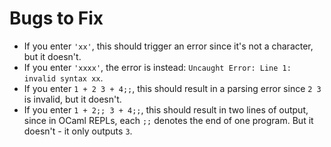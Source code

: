 # Bugs to Fix

- If you enter `'xx'`, this should trigger an error since it's not a character, but it doesn't.
- If you enter `'xxxx'`, the error is instead: `Uncaught Error: Line 1: invalid syntax xx`.
- If you enter `1 + 2 3 + 4;;`, this should result in a parsing error since `2 3` is invalid, but it doesn't.
- If you enter `1 + 2;; 3 + 4;;`, this should result in two lines of output, since in OCaml REPLs, each `;;` denotes the end of one program. But it doesn't - it only outputs `3`.
